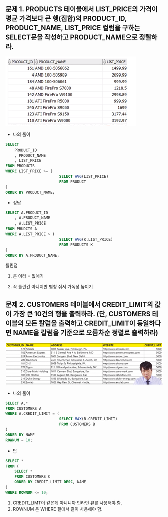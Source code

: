 ## 문제 1. PRODUCTS 테이블에서 LIST_PRICE의 가격이 평균 가격보다 큰 행(집합)의 PRODUCT_ID, PRODUCT_NAME, LIST_PRICE 컬럼을 구하는 SELECT문을 작성하고 PRODUCT_NAME으로 정렬하라. 

![image-20210421131217884](.\sql기본연습문제image\image-20210421131217884.png)

- 나의 풀이

```sql
SELECT 
	PRODUCT_ID
	, PRODUCT_NAME
	, LIST_PRICE
FROM PRODUCTS
WHERE LIST_PRICE >= (
						SELECT AVG(LIST_PRICE)
    					FROM PRODUCT
)
ORDER BY PRODUCT_NAME;
```

- 정답

```sql
SELECT A.PRODUCT_ID
	, A.PRODUCT_NAME
	, A.LIST_PRICE
FROM PRUDCTS A
WHERE A.LIST_PRICE > (
						SELECT AVG(K.LIST_PRICE)
    					FROM PRODUCTS K
)
ORDER BY A.PRODUCT_NAME;
```

틀린점

1. 큰 이라 = 없애기

2. 꼭 틀린건 아니지만 별칭 줘서 가독성 높이기



## 문제 2. CUSTOMERS 테이블에서 CREDIT_LIMIT의 값이 가장 큰 10건의 행을 출력하라. (단, CUSTOMERS 테이블의 모든 칼럼을 출력하고 CREDIT_LIMIT이 동일하다면 NAME을 칼럼을 기준으로 오름차순 정렬로 출력하라)

![image-20210421133501887](.\sql기본연습문제image\image-20210421133501887.png)

- 나의 풀이

```SQL
SELECT A.* 
FROM CUSTOMERS A
WHERE A.CREDIT_LIMIT = (
						SELECT MAX(B.CREDIT_LIMIT)
    					FROM CUSTOMERS B
)
ORDER BY NAME
ROWNUM = 10;
```

- 답

```sql
SELECT *
FROM (
	SELECT *
    FROM CUSTOMERS C
    ORDER BY CREDIT_LIMIT DESC, NAME
)
WHERE ROWNUM <= 10;
```

1. CREDIT_LIMT이 같은게 아니니까 인라인 뷰를 사용해야 함. 
2. ROWNUM 은 WHERE 절에서 같이 사용해야 함. 